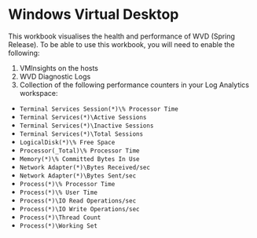 # Windows Virtual Desktop

This workbook visualises the health and performance of WVD (Spring Release). To be able to use this workbook, you will need to enable the following:

1. VMInsights on the hosts
2. WVD Diagnostic Logs
3. Collection of the following performance counters in your Log Analytics workspace:

* `Terminal Services Session(*)\% Processor Time`
* `Terminal Services(*)\Active Sessions`
* `Terminal Services(*)\Inactive Sessions`
* `Terminal Services(*)\Total Sessions`
* `LogicalDisk(*)\% Free Space`
* `Processor(_Total)\% Processor Time`
* `Memory(*)\% Committed Bytes In Use`
* `Network Adapter(*)\Bytes Received/sec`
* `Network Adapter(*)\Bytes Sent/sec`
* `Process(*)\% Processor Time`
* `Process(*)\% User Time`
* `Process(*)\IO Read Operations/sec`
* `Process(*)\IO Write Operations/sec`
* `Process(*)\Thread Count`
* `Process(*)\Working Set`
